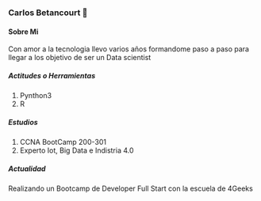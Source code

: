 ### Carlos Betancourt 👋

<h4>Sobre Mi</h4>
<p>Con amor a la tecnologia llevo varios años formandome paso a paso para llegar a los objetivo de ser un Data scientist</p>

<h5>Actitudes o Herramientas </h5>
<ol>
  <li>Pynthon3</li>
  <li>R</li>
</ol>

<h5>Estudios</h5>
<ol>
  <li>CCNA BootCamp 200-301</li>
  <li>Experto Iot, Big Data e Indistria 4.0</li>
</ol>

<h5>Actualidad</h5>
<p>Realizando un Bootcamp de Developer Full Start con la escuela de 4Geeks</p>



<!--
**DonBeta/DonBeta** is a ✨ _special_ ✨ repository because its `README.md` (this file) appears on your GitHub profile.

Here are some ideas to get you started:

- 🔭 I’m currently working on ...
- 🌱 I’m currently learning ...
- 👯 I’m looking to collaborate on ...
- 🤔 I’m looking for help with ...
- 💬 Ask me about ...
- 📫 How to reach me: ...
- 😄 Pronouns: ...
- ⚡ Fun fact: ...
-->
